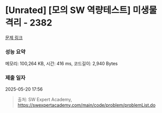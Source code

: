 # [Unrated] [모의 SW 역량테스트] 미생물 격리 - 2382 

[문제 링크](https://swexpertacademy.com/main/code/problem/problemDetail.do?contestProbId=AV597vbqAH0DFAVl) 

### 성능 요약

메모리: 100,264 KB, 시간: 416 ms, 코드길이: 2,940 Bytes

### 제출 일자

2025-05-20 17:56



> 출처: SW Expert Academy, https://swexpertacademy.com/main/code/problem/problemList.do